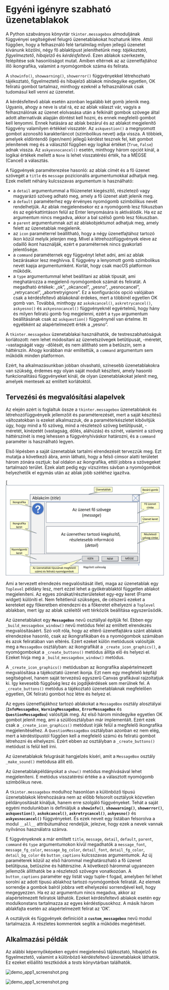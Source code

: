 # Egyéni igényre szabható üzenetablakok

A Python szabványos könyvtár `tkinter.messagebox` almoduljának függvényei segítségével felugró üzenetablakokat hozhatunk létre. Attól függően, hogy a felhasználó felé tartalmilag milyen jellegű üzenetet kívánunk közölni, négy fő ablaktípust jeleníthetünk meg: *tájékoztató*, *figyelmeztető*, *hibajelző* és *kérdésfeltevő*. Ezen ablakok szerkezete, felépítése sok hasonlóságot mutat. Amiben eltérnek az az üzenetfajtához illő ikongrafika, valamint a nyomógombok száma és felirata.

A `showinfo()`, `showwarning()`, `showerror()` függvényekkel létrehozható tájékoztató, figyelmeztető és hibajelző ablakok mindegyike egyetlen, OK feliratú gombot tartalmaz, minthogy ezeknél a felhasználónak csak tudomásul kell venni az üzenetet.

A kérdésfeltevő ablak esetén azonban legalább két gomb jelenik meg. Ugyanis, ahogy a neve is utal rá, ez az ablak választ vár, vagyis a felhasználónak az üzenet elolvasása után a felkínált gombok szövege által adott alternatívák alapján döntést kell hozni, és ennek megfelelő gombot kell lenyomni. Ennek hatására az ablak bezárul és az ablakot megjelenítő függvény valamilyen értékkel visszatér. Az `askquestion()` a megnyomott gombot azonosító karakterláncot (szimbolikus nevet) adja vissza. A többiek, amelyek eldöntendő (igen/nem) jellegű kérdést tesznek fel, két gombot jelenítenek meg és a választól függően egy logikai értéket (`True`, `False`) adnak vissza. Az `askyesnocancel()` esetén, minthogy három opciót kínál, a logikai értékek mellett a `None` is lehet visszatérési érték, ha a MÉGSE (Cancel) a választás.

A függvények paraméterezése hasonló: az ablak címét és a fő üzenet szövegét a `title` és `message` pozicionális argumentumokkal adhatjuk meg. Ezek mellett néhány kulcsszavas argumentum is használható:  

- a `detail` argumentummal a főüzenetet kiegészítő, részletező vagy magyarázó szöveg adható meg, amely a fő üzenet alatt jelenik meg.
- a `default` paraméterhez egy érvényes nyomógomb szimbólikus nevét rendelhetjük. Az ablak megjelenésekor ez a nyomógomb lesz fókuszban és az egérkattintáson felül az Enter lenyomására is aktiválódik. Ha ez az argumentum nincs megadva, akkor a bal szélső gomb lesz fókuszban.
- a `parent` argumentumnak azt az ablakobjektumot adhatjuk meg, amely felett az üzenetablak megjelenik.
- az `icon` paraméterrel beállítható, hogy a négy üzenetfajtához tartozó ikon közül melyik jelenjen meg. Mivel a létrehozófüggvények eleve az odaillő ikont használják, ezért e paraméternek nincs gyakorlati jelentősége.
- a `command` paraméternek egy függvényt lehet adni, ami az ablak bezárásakor lesz meghívva. E függvény a lenyomott gomb szimbolikus nevét kapja argumentumként. Korlát, hogy csak macOS platformon működik.
- a `type` argumentummal lehet beállítani az ablak típusát, ami meghatározza a megjelenő nyomógombok számát és feliratát. A megadható értékek: „ok”, „okcancel”, „yesno”, „yesnocancel”, „retrycancel”, „abortretryignore”. Ez a konfigurációs opció valójában csak a kérdésfeltevő ablakoknál érdekes, mert a többinél egyetlen OK gomb van. Továbbá, minthogy az `askokcancel()`, `askretrycancel()`, `askyesno()` és `askyesnocancel()` függvényeknél egyértelmű, hogy hány és milyen feliratú gomb fog megjelenni, ezért a `type` argumentum beállításának csak az `askquestion()` függvénynél van értelme. Itt egyébként az alapértelmezett érték a „yesno”.

A `tkinter.messagebox` üzenetablakai használhatók, de testreszabhatóságuk korlátozott: nem lehet módosítani az üzenetszövegek betűtípusát, -méretét, -vastagságát vagy -dőlését, és nem állítható sem a betűszín, sem a háttérszín. Ahogy korábban már említettük, a `command` argumentum sem működik minden platformon.

Ezért, ha alkalmazásunkban jobban olvasható, színesebb üzenetablakokra van szükség, érdemes egy olyan saját modult készíteni, amely hasonló funkcionalitású függvényeket kínál, de olyan üzenetablakokat jelenít meg, amelyek mentesek az említett korlátoktól.

## Tervezési és megvalósítási alapelvek

Az elején azért is foglaltuk össze a `tkinter.messagebox` üzenetablakok és létrehozófüggvényeik jellemzőit és paraméterezését, mert a saját készítésű változatokban is ezeket  alkalmazzuk, de a paraméterkészletet kibővítjük úgy, hogy mind a fő szöveg, mind a részletező szöveg betűtípusát, -méretét, kinézetét (vastagság, dőlés, aláhúzás) és színét, valamint a szöveg háttérszínét is meg lehessen a függvényhíváskor határozni, és a `command` paraméter is használható legyen.

Első lépésben a saját üzenetablak tartalmi elrendezését tervezzük meg. Ezt mutatja a következő ábra, amin látható, hogy a felső címsor alatti területet három zónára osztjuk: bal oldalon az ikongrafika, ettől jobbra a szövegeket tartalmazó terület. Ezek alatt pedig egy vízszintes sávban a nyomógombok helyezhetők el egymás után az ablak jobb széléhez igazítva.

[![msgbox_desing.jpg](https://github.com/pythontudasepites/custom_messageboxes/blob/main/images/msgbox_desing.jpg)

Ami a tervezett elrendezés megvalósítását illeti, maga az üzenetablak egy `Toplevel` példány lesz, mert ezzel lehet a gyökérablaktól független ablakot megjeleníteni. Az egyes zónákat/részterületeket egy-egy keret (Frame widget) különíti el. Nem feltétlenül szükséges, de célszerű ezeket a kereteket egy főkeretben elrendezni és a főkeretet elhelyezni a `Toplevel` ablakban, mert így az ablak széleitől vett térközök beállítása egyszerűsödik.

Az üzenetablakot egy **`MessageBox`** nevű osztállyal építjük fel. Ebben egy `_build_messagebox_window()` nevű metódus felel az említett elrendezés megvalósításáért. Szó volt róla, hogy az eltérő üzenetfajtákra szánt ablakok elrendezése hasonló, csak az ikongrafikában és a nyomógombok számában és azok feliratában van eltérés. Ezért ezeket külön metódusok valósítják meg a `MessageBox` osztályban: az ikongrafikát a `_create_icon_graphics()`, a nyomógombokat a `_create_buttons()` metódus állítja elő és helyezi el. Ezeket hívja meg a `_build_messagebox_window()` metódus.

A `_create_icon_graphics()` metódusban az ikongrafika alapértelmezett megvalósítása a tájékoztató üzenet ikonja. Ezt nem egy megfelelő képfájl segítségével, hanem saját tervezésű egyszerű Canvas grafikával rajzoltatjuk ki. Így kevesebb függőség lesz és jogdíjkérdések sem merülnek fel. A `_create_buttons()` metódus a tájékoztató üzenetablaknak megfelelően egyetlen, OK feliratú gombot hoz létre és helyez el.

Az egyes üzenetfajákhoz tartozó ablakokat a `MessageBox` osztály alosztályai (**`InfoMessageBox`**, **`WarningMessageBox`**, **`ErrorMessageBox`** és **`QuestionMessageBox`**) valósítják meg. Az első három mindegyike egyetlen OK gombot jelenít meg, ami a szülőosztályban már implementált. Ezért ezek csak a  `_create_icon_graphics()` metódust írják felül a megfelelő ikongrafika megjelenítéséhez. A `QuestionMessageBox` osztályban azonban ez nem elég, mert a kérdéstípustól függően kell a megfelelő számú és feliratú gombot létrehozni és elhelyezni. Ezért ebben az osztályban a `_create_buttons()` metódust is felül kell írni.

Az üzenetablakok felugrását hangjelzés kíséri, amit a `MessageBox` osztály `_make_sound()` metódusa állít elő.

Az üzenetablakpéldányokat a `show()` metódus meghívásával lehet megjeleníteni. E metódus visszatérési értéke a a választott nyomógomb szimbólikus neve.

A `tkinter.messagebox` modulhoz hasonlóan a különböző típusú üzenetablakok létrehozására nem az előbb felsorolt osztályok közvetlen példányosítását kínáljuk, hanem erre szolgáló függvényeket. Tehát a saját egyéni modulunkban is definiáljuk a **`showinfo()`**, **`showwarning()`**, **`showerror()`**, **`askquestion()`**, **`askokcancel()`**, **`askretrycancel()`**, **`askyesno()`** és **`askyesnocancel()`** függvényeket. És ezek neveit egy listában felsorolva a modul `__all__` attribútumához rendeljük, jelezve, hogy ezek a nevek vannak nyilvános használatra szánva.

E függvényeknek a már említett `title`, `message`, `detail`, `default`, `parent`, `command` és `type` argumentumokon kívül megadhatók a `message_font`, `message_fg_color`, `message_bg_color`, `detail_font`, `detail_fg_color`, `detail_bg_color` és `button_captions` kulcsszavas argumentumok. Az új paraméterek közül az első hárommal meghatározható a fő üzenet betűtípusa, betűszíne és háttérszíne. A következő hárommal ugyanezen jellemzők állíthatók be a részletező szövegre vonatkozóan. A `button_captions` paraméter egy listát vagy tuple-t fogad, amelyben fel lehet sorolni az adott típusú ablakhoz tartozó nyomógombok feliratát. Az elemek sorrendje a gombok balról jobbra vett elhelyezési sorrendjével kell, hogy megegyezzen. Ha ez az argumentum nincs megadva, akkor az alapértelmezett feliratok láthatók. Ezeket kérdésfeltevő ablakok esetén egy modulkonstans tartalmazza az egyes kérdéstípusokhoz. A másik három ablakfajta esetén az alapértelmezett felirat az ‘OK’.

A osztályok és függvények definícióit a **`custom_messagebox`** nevű modul tartalmazza. A részletes kommentek segítik a működés megértését.

## Alkalmazási példák

Az alábbi képernyőképeken egyéni megjelenésű tájékoztató, hibajelző és figyelmeztető, valamint a különböző kérdésfeltevő üzenetablakok láthatók. Ez ezeket előállító tesztkódok a *tests* könyvtárban találhatók.

![demo_app1_screenshot.png](images%2Fdemo_app1_screenshot.png)

![demo_app1_screenshot.png](images%2Fdemo_app1_screenshot.png)
